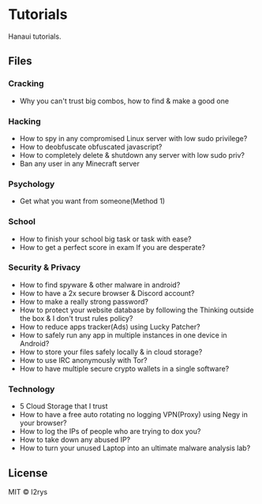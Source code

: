 # Tutorials
Hanaui tutorials.

## Files
### Cracking
- Why you can't trust big combos, how to find & make a good one

### Hacking
- How to spy in any compromised Linux server with low sudo privilege?
- How to deobfuscate obfuscated javascript?
- How to completely delete & shutdown any server with low sudo priv?
- Ban any user in any Minecraft server

### Psychology
- Get what you want from someone(Method 1)

### School
- How to finish your school big task or task with ease?
- How to get a perfect score in exam If you are desperate?

### Security & Privacy
- How to find spyware & other malware in android?
- How to have a 2x secure browser & Discord account?
- How to make a really strong password?
- How to protect your website database by following the Thinking outside the box & I don't trust rules policy?
- How to reduce apps tracker(Ads) using Lucky Patcher?
- How to safely run any app in multiple instances in one device in Android?
- How to store your files safely locally & in cloud storage?
- How to use IRC anonymously with Tor?
- How to have multiple secure crypto wallets in a single software?

### Technology
- 5 Cloud Storage that I trust
- How to have a free auto rotating no logging VPN(Proxy) using Negy in your browser?
- How to log the IPs of people who are trying to dox you?
- How to take down any abused IP?
- How to turn your unused Laptop into an ultimate malware analysis lab?

## License
MIT © I2rys